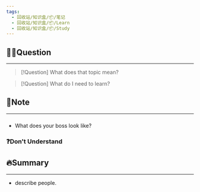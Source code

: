 ```yaml
---
tags:
  - 回收站/知识盒/📦/笔记
  - 回收站/知识盒/📦/Learn
  - 回收站/知识盒/📦/Study
---
```


## 🙋‍♀️Question

---

> [!Question] What does that topic mean?

> [!Question] What do I need to learn?

## 📝Note

---

###


- What does your boss look like?

### ❓Don't Understand

## 🔥Summary

---
- describe people.
